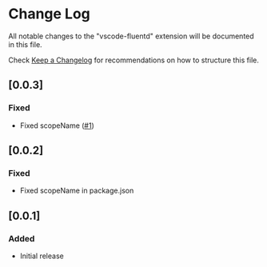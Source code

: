# Change Log
All notable changes to the "vscode-fluentd" extension will be documented in this file.

Check [Keep a Changelog](http://keepachangelog.com/) for recommendations on how to structure this file.

## [0.0.3]
### Fixed
- Fixed scopeName ([#1](https://github.com/msysyamamoto/vscode-fluentd/issues/1))

## [0.0.2]
### Fixed
- Fixed scopeName in package.json

## [0.0.1]
### Added
- Initial release
